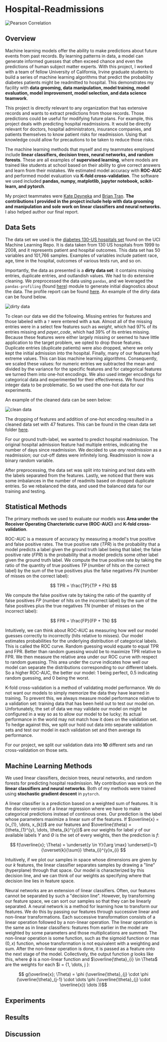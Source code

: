 # Hospital-Readmissions

![Pearson Correlation](Images/pearsoncorrelation.png)

## Overview

Machine learning models offer the ability to make predictions about future events from past records.  By learning patterns in data, a model can generate informed guesses that often exceed chance and even the predictions of human subject matter experts.  With this project, I worked with a team of fellow University of California, Irvine graduate students to build a series of machine learning algorithms that predict the probability diabetes patients might be readmitted to hospital.  This demonstrates my facility with **data grooming, data manipulation, model training, model evaluation, model improvement, model selection, and data science teamwork**.

This project is directly relevant to any organization that has extensive records and wants to extract predictions from those records.  Those predictions could be useful for modifying future plans.  For example, this project deals with predicting hospital readmissions.  It would be directly relevant for doctors, hospital administrators, insurance companies, and patients themselves to know patient risks for readmission.  Using that knowledge could allow for precautions to be taken to reduce those risks.

The machine learning methods that myself and my teammates employed include **linear classifiers, decision trees, neural networks, and random forests**.  These are all examples of **supervised learning**, where models are trained like students at school based on their ability to give correct answers and learn from their mistakes.  We estimated model accuracy with **ROC-AUC** and performed model evaluation via **K-fold cross-validation**.  The software we used included **pandas, numpy, matplotlib, jupyter notebook, scikit-learn, and pytorch**.

My project teammates were [Kate Deyneka](https://www.linkedin.com/in/edeyneka/) and [Brian Tran](https://www.linkedin.com/in/brian-d-tran/).  **The contributions I provided in the project include help with data grooming and manipulation and sole work on linear classifiers and neural networks.**  I also helped author our final report.

## Data Sets

The data set we used is the [diabetes 130-US hospitals set](https://archive-beta.ics.uci.edu/dataset/296/diabetes+130+us+hospitals+for+years+1999+2008) found on the UCI Machine Learning Repo.  It is data taken from 130 US hospitals from 1999 to 2008, and it represents patient and hospital outcomes.  This data set has 50 variables and 101,766 samples.  Examples of variables include patient race, age, time in the hospital, outcomes of various tests run, and so on.

Importantly, the data as presented is a **dirty data set**:  it contains missing entries, duplicate entries, and outlandish values.  We had to do extensive cleaning.  We preprocessed the data using `pandas`, and we leveraged the `pandas-profiling` (found [here](https://pypi.org/project/pandas-profiling/)) module to generate initial diagnostics about the data.  The profile report can be found [here](report.html).  An example of the dirty data can be found below.

![dirty data](Images/OriginalData.png)

To clean our data we did the following.  Missing entries for features and those labeled with a `?` were entered with a `NaN`.  Almost all of the missing entries were in a select few features such as *weight*, which had $97\%$ of its entries missing and *payer_code*, which had $39\%$ of its entries missing.  Because these features were either largely missing or seemed to have little application to the target problem, we opted to drop those features.  Duplicate entries (duplicate patients) were also dropped, where we only kept the initial admission into the hospital.  Finally, many of our features had extreme values.  This can bias machine learning algorithms.  Consequently, we scaled these values:  for numeric entries we subtracted the mean and divided by the variance for the specific features and for categorical features we turned them into one-hot encodings.  We also used integer encodings for categorical data and experimented for their effectiveness.  We found this integer data to be problematic.  So we used the one-hot data for our experiments.

An example of the cleaned data can be seen below:

![clean data](Images/CleanedData1Hot.png)

The dropping of features and addition of one-hot encoding resulted in a cleaned data set with 47 features.  This can be found in the clean data set folder [here](CleanedData/).

For our ground truth-label, we wanted to predict hospital readmission.  The original hospital admission feature had multiple entries, indicating the number of days since readmission.  We decided to use *any readmission* as a readmission; our cut-off dates were infinitely long.  Readmission is now a binary random variable.

After preprocessing, the data set was split into training and test data with the labels separated from the features.  Lastly, we noticed that there was some imbalances in the number of readmits based on dropped duplicate entries.  So we rebalanced the data, and used the balanced data for our training and testing.

## Statistical Methods

The primary methods we used to evaluate our models was **Area under the Receiver Operating Charcteristic curve (ROC-AUC)** and **K-fold cross-validation**.

ROC-AUC is a measure of accuracy by measuring a model's true positive and false positive rates.  The true positive rate ($TPR$) is the probability that a model predicts a label given the ground truth label being that label; the false positive rate ($FPR$) is the probability that a model predicts some other label given the ground truth label.  We compute the true positive rate by taking the ratio of the quantity of true positives $TP$ (number of hits on the correct label) by the sum of the true positives plus the false negatives $FN$ (number of misses on the correct label):

$$ TPR = \frac{TP}{TP + FN} $$

We compute the false positive rate by taking the ratio of the quantity of false positives $FP$ (number of hits on the incorrect label) by the sum of the false positives plus the true negatives $TN$ (number of misses on the incorrect label):

$$ FPR = \frac{FP}{FP + TN} $$

Intuitively, we can think about ROC-AUC as measuring how well our model guesses correctly to incorrectly (hits relative to misses).  Our model estimates probabilities for the underlying distribution of categorical labels.  This is called the ROC curve.  Random guessing would equate to equal TPR and FPR.  Better than random guessing would be to maximize TPR relative to FPR.  We then measure the relative area under our ROC curve with respect to random guessing.  This area under the curve indicates how well our model can separate the distributions corresponding to our different labels.  So a higher ROC-AUC, the better our model:  1 being perfect, 0.5 indicating random guessing, and 0 being the worst.

K-fold cross-validation is a method of validating model performance.  We do not want our models to simply memorize the data they have learned in training.  To prevent this, we always measure model performance relative to a validation set:  training data that has been held out to test our model on.  Unfortunately, the set of data we may validate our model on might be configured in a way so as to allow our model to be lucky; its actual performance in the world may not match how it does on the validation set.  To hedge against this, we split our hold out data into separate validation sets and test our model in each validation set and then average its performance.

For our project, we split our validation data into **10** different sets and ran cross-validation on those sets.

## Machine Learning Methods

We used linear classifiers, decision trees, neural networks, and random forests for predicting hospital readmission.  My contribution was work on the **linear classifiers and neural networks**.  Both of my methods were trained using **stochastic gradient descent** in `pytorch`.

A linear classifier is a prediction based on a weighted sum of features.  It is the discrete version of a linear regression where we have to make categorical predictions instead of continous ones.  Our prediction is the label whose parameters maximize a linear sum of the features. If $\overline{x} = (x_{1}, \dots, x_{k})$ are our features and $\overline{\theta} = (\theta_{1}^{y}, \dots, \theta_{k}^{y})$ are our weights for label $y$ of our available labels $Y$ and $\Theta$ is the set of every weights, then the prediction is $f$:

$$ f(\overline{x}; \Theta) = \underset{y \in Y}{\arg \max} \underset{i=1}{\overset{k}{\sum}} \theta_{i}^{y}x_{i} $$

Intuitively, if we plot our samples in space whose dimensions are given by our $k$ features, the linear classifier separates samples by drawing a "line" (hyperplane) through that space.  Our model is characterized by this decision line, and we can think of our weights as specifying where that decision line lies in feature space.

Neural networks are an extension of linear classifiers.  Often, our features cannot be separated by such a "decision line".  However, by transforming our feature space, we can sort our samples so that they can be linearly separated.  A neural network is a method for learning how to transform our features.  We do this by passing our features through successive linear and non-linear transformations.  Each successive transformation consists of a linear operation followed by a non-linear operation.  The linear operation is the same as in linear classifiers:  features from earlier in the model are weighted by some parameters and those multiplications are summed.  The non-linear operation is some function, such as the sigmoid function or $\max (0,x)$ function, whose transformation is not equivalent with a weighting and sum.  After the non-linear operation is done, it is passed as a feature onto the next stage of the model.  Collectively, the output function $g$ looks like this, where $\phi$ is a non-linear function and $\overline{\theta}_{i} \in \Theta$ are the weights for each $i = \{1, \dots, j \}:

$$ g(\overline{x}; \Theta) = \phi (\overline{\theta}_{j} \cdot \phi (\overline{\theta}_{j-1} \cdot \dots \phi (\overline{\theta}_{j} \cdot \overline{x}) \dots ))$$

## Experiments

## Results

## Discussion
